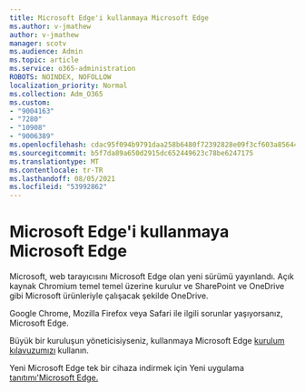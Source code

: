 ```yaml
---
title: Microsoft Edge'i kullanmaya Microsoft Edge
ms.author: v-jmathew
author: v-jmathew
manager: scotv
ms.audience: Admin
ms.topic: article
ms.service: o365-administration
ROBOTS: NOINDEX, NOFOLLOW
localization_priority: Normal
ms.collection: Adm_O365
ms.custom:
- "9004163"
- "7280"
- "10908"
- "9006389"
ms.openlocfilehash: cdac95f094b9791daa258b6480f72392828e09f3cf603a856446eda7cc6472d4
ms.sourcegitcommit: b5f7da89a650d2915dc652449623c78be6247175
ms.translationtype: MT
ms.contentlocale: tr-TR
ms.lasthandoff: 08/05/2021
ms.locfileid: "53992862"
---
```

# <a name="start-using-microsoft-edge"></a>Microsoft Edge'i kullanmaya Microsoft Edge

Microsoft, web tarayıcısını Microsoft Edge olan yeni sürümü yayınlandı. Açık kaynak Chromium temel temel üzerine kurulur ve SharePoint ve OneDrive gibi Microsoft ürünleriyle çalışacak şekilde OneDrive.

Google Chrome, Mozilla Firefox veya Safari ile ilgili sorunlar yaşıyorsanız, Microsoft Edge.

Büyük bir kuruluşun yöneticisiyseniz, kullanmaya Microsoft Edge [kurulum kılavuzumızı](https://go.microsoft.com/fwlink/?linkid=2142423) kullanın.

Yeni Microsoft Edge tek bir cihaza indirmek için Yeni uygulama [tanıtımı'Microsoft Edge.](https://go.microsoft.com/fwlink/?linkid=2141049)
